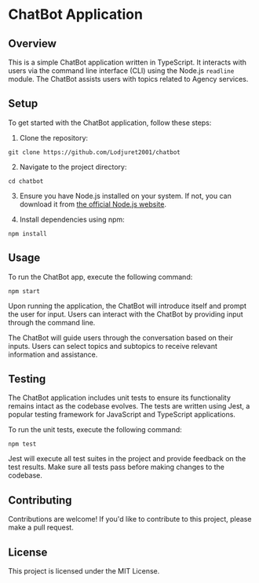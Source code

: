 # ChatBot Application

## Overview

This is a simple ChatBot application written in TypeScript. It interacts with users via the command line interface (CLI) using the Node.js `readline` module. The ChatBot assists users with topics related to Agency services.

## Setup

To get started with the ChatBot application, follow these steps:

1. Clone the repository:

```
git clone https://github.com/Lodjuret2001/chatbot
```

2. Navigate to the project directory:

```
cd chatbot
```

3. Ensure you have Node.js installed on your system. If not, you can download it from [the official Node.js website](https://nodejs.org/).

4. Install dependencies using npm:

```
npm install
```

## Usage

To run the ChatBot app, execute the following command:

```
npm start
```

Upon running the application, the ChatBot will introduce itself and prompt the user for input. Users can interact with the ChatBot by providing input through the command line.

The ChatBot will guide users through the conversation based on their inputs. Users can select topics and subtopics to receive relevant information and assistance.

## Testing

The ChatBot application includes unit tests to ensure its functionality remains intact as the codebase evolves. The tests are written using Jest, a popular testing framework for JavaScript and TypeScript applications.

To run the unit tests, execute the following command:

```
npm test
```

Jest will execute all test suites in the project and provide feedback on the test results. Make sure all tests pass before making changes to the codebase.

## Contributing

Contributions are welcome! If you'd like to contribute to this project, please make a pull request.

## License

This project is licensed under the MIT License.